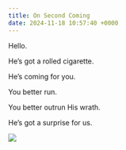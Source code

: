 ```yaml
---
title: On Second Coming
date: 2024-11-18 10:57:40 +0000
---
```


Hello.

He’s got a rolled cigarette.

He’s coming for you.

You better run.

You better outrun His wrath.

He’s got a surprise for us.

![](/ffef5062610640dfc12e53aabd1795ea.jpeg)